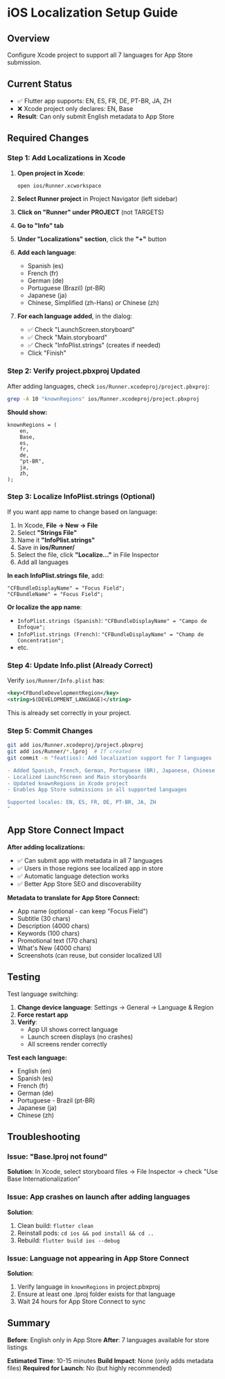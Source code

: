 # iOS Localization Setup Guide

## Overview
Configure Xcode project to support all 7 languages for App Store submission.

## Current Status
- ✅ Flutter app supports: EN, ES, FR, DE, PT-BR, JA, ZH
- ❌ Xcode project only declares: EN, Base
- **Result**: Can only submit English metadata to App Store

## Required Changes

### Step 1: Add Localizations in Xcode

1. **Open project in Xcode**:
   ```bash
   open ios/Runner.xcworkspace
   ```

2. **Select Runner project** in Project Navigator (left sidebar)

3. **Click on "Runner" under PROJECT** (not TARGETS)

4. **Go to "Info" tab**

5. **Under "Localizations" section**, click the **"+"** button

6. **Add each language**:
   - Spanish (es)
   - French (fr)
   - German (de)
   - Portuguese (Brazil) (pt-BR)
   - Japanese (ja)
   - Chinese, Simplified (zh-Hans) *or* Chinese (zh)

7. **For each language added**, in the dialog:
   - ✅ Check "LaunchScreen.storyboard"
   - ✅ Check "Main.storyboard"
   - ✅ Check "InfoPlist.strings" (creates if needed)
   - Click "Finish"

### Step 2: Verify project.pbxproj Updated

After adding languages, check `ios/Runner.xcodeproj/project.pbxproj`:

```bash
grep -A 10 "knownRegions" ios/Runner.xcodeproj/project.pbxproj
```

**Should show:**
```
knownRegions = (
    en,
    Base,
    es,
    fr,
    de,
    "pt-BR",
    ja,
    zh,
);
```

### Step 3: Localize InfoPlist.strings (Optional)

If you want app name to change based on language:

1. In Xcode, **File → New → File**
2. Select **"Strings File"**
3. Name it **"InfoPlist.strings"**
4. Save in **ios/Runner/**
5. Select the file, click **"Localize..."** in File Inspector
6. Add all languages

**In each InfoPlist.strings file**, add:
```
"CFBundleDisplayName" = "Focus Field";
"CFBundleName" = "Focus Field";
```

**Or localize the app name**:
- `InfoPlist.strings (Spanish)`: `"CFBundleDisplayName" = "Campo de Enfoque";`
- `InfoPlist.strings (French)`: `"CFBundleDisplayName" = "Champ de Concentration";`
- etc.

### Step 4: Update Info.plist (Already Correct)

Verify `ios/Runner/Info.plist` has:
```xml
<key>CFBundleDevelopmentRegion</key>
<string>$(DEVELOPMENT_LANGUAGE)</string>
```

This is already set correctly in your project.

### Step 5: Commit Changes

```bash
git add ios/Runner.xcodeproj/project.pbxproj
git add ios/Runner/*.lproj  # If created
git commit -m "feat(ios): Add localization support for 7 languages

- Added Spanish, French, German, Portuguese (BR), Japanese, Chinese
- Localized LaunchScreen and Main storyboards
- Updated knownRegions in Xcode project
- Enables App Store submissions in all supported languages

Supported locales: EN, ES, FR, DE, PT-BR, JA, ZH
"
```

## App Store Connect Impact

**After adding localizations:**
- ✅ Can submit app with metadata in all 7 languages
- ✅ Users in those regions see localized app in store
- ✅ Automatic language detection works
- ✅ Better App Store SEO and discoverability

**Metadata to translate for App Store Connect:**
- App name (optional - can keep "Focus Field")
- Subtitle (30 chars)
- Description (4000 chars)
- Keywords (100 chars)
- Promotional text (170 chars)
- What's New (4000 chars)
- Screenshots (can reuse, but consider localized UI)

## Testing

Test language switching:

1. **Change device language**: Settings → General → Language & Region
2. **Force restart app**
3. **Verify**:
   - App UI shows correct language
   - Launch screen displays (no crashes)
   - All screens render correctly

**Test each language:**
- English (en)
- Spanish (es)
- French (fr)
- German (de)
- Portuguese - Brazil (pt-BR)
- Japanese (ja)
- Chinese (zh)

## Troubleshooting

### Issue: "Base.lproj not found"
**Solution**: In Xcode, select storyboard files → File Inspector → check "Use Base Internationalization"

### Issue: App crashes on launch after adding languages
**Solution**:
1. Clean build: `flutter clean`
2. Reinstall pods: `cd ios && pod install && cd ..`
3. Rebuild: `flutter build ios --debug`

### Issue: Language not appearing in App Store Connect
**Solution**:
1. Verify language in `knownRegions` in project.pbxproj
2. Ensure at least one .lproj folder exists for that language
3. Wait 24 hours for App Store Connect to sync

## Summary

**Before**: English only in App Store
**After**: 7 languages available for store listings

**Estimated Time**: 10-15 minutes
**Build Impact**: None (only adds metadata files)
**Required for Launch**: No (but highly recommended)
